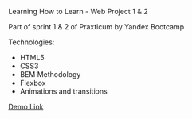 Learning How to Learn - Web Project 1 & 2

Part of sprint 1 & 2 of Praxticum by Yandex Bootcamp 

Technologies:

* HTML5
* CSS3
* BEM Methodology
* Flexbox
* Animations and transitions 

[Demo Link](https://jmmoseley.github.io/web_project_2/)
